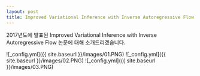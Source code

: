 ```yaml
---
layout: post
title: Improved Variational Inference with Inverse Autoregressive Flow
---
```


2017년도에 발표된 Improved Variational Inference with Inverse Autoregressive Flow 논문에 대해 소개드리겠습니다.


![_config.yml]({{ site.baseurl }}/images/01.PNG)
![_config.yml]({{ site.baseurl }}/images/02.PNG)
![_config.yml]({{ site.baseurl }}/images/03.PNG)
